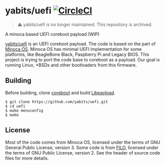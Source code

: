 # yabits/uefi [![CircleCI](https://circleci.com/gh/yabits/uefi.svg?style=shield)](https://circleci.com/gh/yabits/uefi)

> :warning: yabits/uefi is no longer maintained. This repository is archived.

A minoca based UEFI coreboot payload (WIP)

[yabits/uefi](https://github.com/yabits/uefi) is an UEFI coreboot payload.
The code is based on the part of [Minoca OS](https://github.com/minoca/os).
Minoca OS has minimal UEFI implementation for some platforms,
like BeagleBone Black, Paspberry Pi and Legacy BIOS.
This project is trying to port the code base to coreboot as a payload.
Our goal is running Linux, \*BSDs and other bootloaders from this firmware.

## Building

Before building, clone
[coreboot](http://review.coreboot.org/p/coreboot)
and build
[Libpayload](https://www.coreboot.org/Libpayload).

```
$ git clone https://github.com/yabits/uefi.git
$ cd uefi
$ make menuconfig
$ make
```

## License

Most of the code comes from Minoca OS, licensed under
the terms of GNU General Public License, version 3.
Some code is from [FILO](http://review.coreboot.org/p/filo.git),
licensed under the terms of GNU Public License, version 2.
See the header of source code files for more details.
